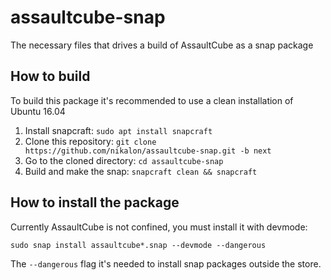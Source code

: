 # assaultcube-snap

The necessary files that drives a build of AssaultCube as a snap package

## How to build

To build this package it's recommended to use a clean installation of Ubuntu 16.04

1. Install snapcraft: `sudo apt install snapcraft`
2. Clone this repository: `git clone https://github.com/nikalon/assaultcube-snap.git -b next`
3. Go to the cloned directory: `cd assaultcube-snap`
4. Build and make the snap: `snapcraft clean && snapcraft`

## How to install the package

Currently AssaultCube is not confined, you must install it with devmode:

`sudo snap install assaultcube*.snap --devmode --dangerous`

The `--dangerous` flag it's needed to install snap packages outside the store.
